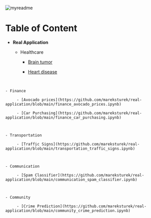 ![myreadme](https://user-images.githubusercontent.com/70707092/95544092-d0b72880-09bf-11eb-90f7-bdca493307f7.png)

# Table of Content

- **Real Application**

    - Healthcare

         - [Brain tumor](https://github.com/mareksturek/real-application/blob/main/healthcare_brain_tumor.ipynb)

         - [Heart disease](https://github.com/mareksturek/real-application/blob/main/healthcare_heart_disease.ipynb)
         
 <br/>
 
    - Finance
    
         - [Avocado prices](https://github.com/mareksturek/real-application/blob/main/finance_avocado_prices.ipynb)
         
         - [Car Purchasing](https://github.com/mareksturek/real-application/blob/main/finance_car_purchasing.ipynb)
         


    - Transportation
    
         - [Traffic Signs](https://github.com/mareksturek/real-application/blob/main/transportation_traffic_signs.ipynb)
         
 
 
    - Communication
    
         - [Spam Classifier](https://github.com/mareksturek/real-application/blob/main/communication_spam_classifier.ipynb)


         
    - Community 
    
         - [Crime Prediction](https://github.com/mareksturek/real-application/blob/main/community_crime_prediction.ipynb)
                
         
        
         
         
    

                
         
         
    

        
         
         
    
